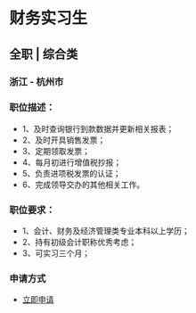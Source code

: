 
# 财务实习生
## 全职  |  综合类
### 浙江 - 杭州市

### 职位描述：
- 1、及时查询银行到款数据并更新相关报表；
- 2、及时开具销售发票；
- 3、定期领取发票；
- 4、每月初进行增值税抄报；
- 5、负责进项税发票的认证；
- 6、完成领导交办的其他相关工作。

### 职位要求：
- 1、会计、财务及经济管理类专业本科以上学历；
- 2、持有初级会计职称优秀考虑；
- 3、可实习三个月；
### 申请方式
- <a href="mailto:hr@tuya.com?subject=求职简历-财务实习生-来自GitHub">立即申请</a>
